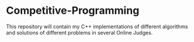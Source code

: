 # Competitive-Programming
This repository will contain my C++ implementations of different algorithms and solutions of different problems in several Online Judges.
